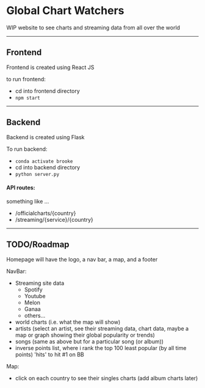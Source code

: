 # Global Chart Watchers

WIP website to see charts and streaming data from all over the world

---- 
## Frontend
Frontend is created using React JS

to run frontend:
- cd into frontend directory
- `npm start`

---

## Backend
Backend is created using Flask

To run backend:
- `conda activate brooke`
- cd into backend directory
- `python server.py`

#### API routes:
something like ... 
- /officialcharts/{country}
- /streaming/{service}/{country}

---

## TODO/Roadmap
Homepage will have the logo, a nav bar, a map, and a footer

NavBar:
- Streaming site data
    - Spotify
    - Youtube
    - Melon
    - Ganaa
    - others...
- world charts (i.e. what the map will show)
- artists (select an artist, see their streaming data, chart data, maybe a map or graph showing their global popularity or trends)
- songs (same as above but for a particular song (or album))
- inverse points list, where i rank the top 100 least popular (by all time points) 'hits' to hit #1 on BB

Map:
- click on each country to see their singles charts (add album charts later)
